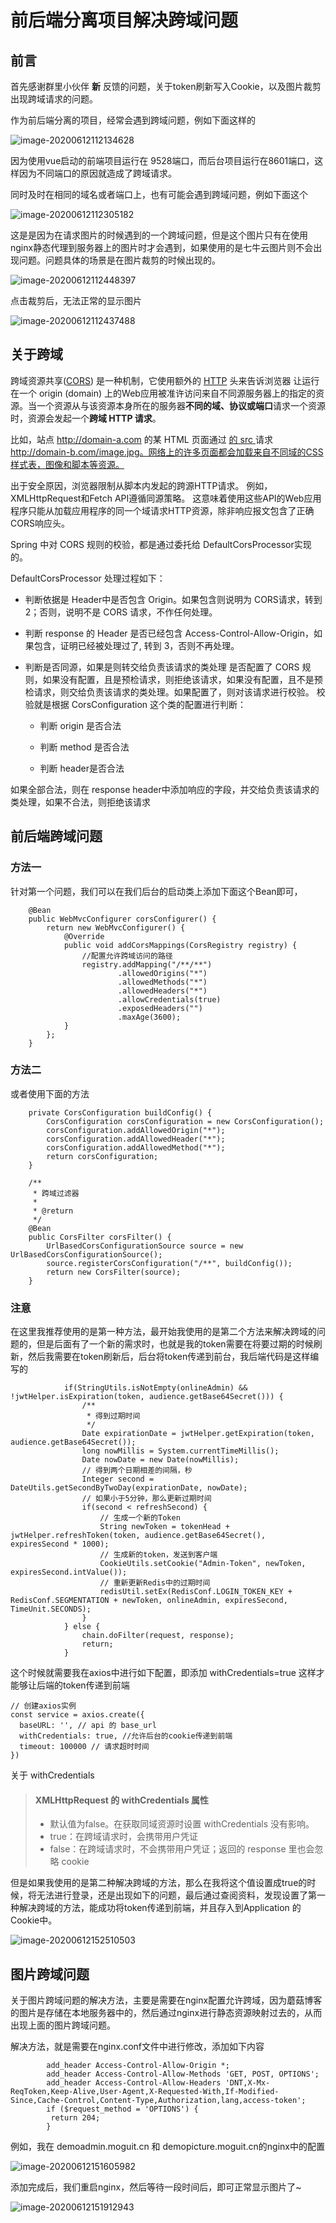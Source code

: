 # 前后端分离项目解决跨域问题

## 前言

首先感谢群里小伙伴 **新** 反馈的问题，关于token刷新写入Cookie，以及图片裁剪出现跨域请求的问题。

作为前后端分离的项目，经常会遇到跨域问题，例如下面这样的


![image-20200612112134628](images/image-20200612112134628.png)

因为使用vue启动的前端项目运行在 9528端口，而后台项目运行在8601端口，这样因为不同端口的原因就造成了跨域请求。

同时及时在相同的域名或者端口上，也有可能会遇到跨域问题，例如下面这个


![image-20200612112305182](images/image-20200612112305182.png)

这是是因为在请求图片的时候遇到的一个跨域问题，但是这个图片只有在使用nginx静态代理到服务器上的图片时才会遇到，如果使用的是七牛云图片则不会出现问题。问题具体的场景是在图片裁剪的时候出现的。


![image-20200612112448397](images/image-20200612112448397.png)

点击裁剪后，无法正常的显示图片


![image-20200612112437488](images/image-20200612112437488.png)

## 关于跨域

跨域资源共享([CORS](https://developer.mozilla.org/zh-CN/docs/Glossary/CORS)) 是一种机制，它使用额外的 [HTTP](https://developer.mozilla.org/zh-CN/docs/Glossary/HTTP) 头来告诉浏览器 让运行在一个 origin (domain) 上的Web应用被准许访问来自不同源服务器上的指定的资源。当一个资源从与该资源本身所在的服务器**不同的域、协议或端口**请求一个资源时，资源会发起一个**跨域 HTTP 请求**。

比如，站点 http://domain-a.com 的某 HTML 页面通过 [ 的 src ](https://developer.mozilla.org/zh-CN/docs/Web/HTML/Element/Img#Attributes)请求 http://domain-b.com/image.jpg。网络上的许多页面都会加载来自不同域的CSS样式表，图像和脚本等资源。

出于安全原因，浏览器限制从脚本内发起的跨源HTTP请求。 例如，XMLHttpRequest和Fetch API遵循同源策略。 这意味着使用这些API的Web应用程序只能从加载应用程序的同一个域请求HTTP资源，除非响应报文包含了正确CORS响应头。

Spring 中对 CORS 规则的校验，都是通过委托给 DefaultCorsProcessor实现的。

DefaultCorsProcessor 处理过程如下：

- 判断依据是 Header中是否包含 Origin。如果包含则说明为 CORS请求，转到 2；否则，说明不是 CORS 请求，不作任何处理。

- 判断 response 的 Header 是否已经包含 Access-Control-Allow-Origin，如果包含，证明已经被处理过了, 转到 3，否则不再处理。

- 判断是否同源，如果是则转交给负责该请求的类处理
  是否配置了 CORS 规则，如果没有配置，且是预检请求，则拒绝该请求，如果没有配置，且不是预检请求，则交给负责该请求的类处理。如果配置了，则对该请求进行校验。
  校验就是根据 CorsConfiguration 这个类的配置进行判断：

  - 判断 origin 是否合法

  - 判断 method 是否合法

  - 判断 header是否合法

如果全部合法，则在 response header中添加响应的字段，并交给负责该请求的类处理，如果不合法，则拒绝该请求

## 前后端跨域问题

### 方法一

针对第一个问题，我们可以在我们后台的启动类上添加下面这个Bean即可，

```
    @Bean
    public WebMvcConfigurer corsConfigurer() {
        return new WebMvcConfigurer() {
            @Override
            public void addCorsMappings(CorsRegistry registry) {
                //配置允许跨域访问的路径
                registry.addMapping("/**/**")
                        .allowedOrigins("*")
                        .allowedMethods("*")
                        .allowedHeaders("*")
                        .allowCredentials(true)
                        .exposedHeaders("")
                        .maxAge(3600);
            }
        };
    }
```

### 方法二

或者使用下面的方法

```
    private CorsConfiguration buildConfig() {
        CorsConfiguration corsConfiguration = new CorsConfiguration();
        corsConfiguration.addAllowedOrigin("*");
        corsConfiguration.addAllowedHeader("*");
        corsConfiguration.addAllowedMethod("*");
        return corsConfiguration;
    }

    /**
     * 跨域过滤器
     *
     * @return
     */
    @Bean
    public CorsFilter corsFilter() {
        UrlBasedCorsConfigurationSource source = new UrlBasedCorsConfigurationSource();
        source.registerCorsConfiguration("/**", buildConfig());
        return new CorsFilter(source);
    }
```

### 注意

在这里我推荐使用的是第一种方法，最开始我使用的是第二个方法来解决跨域的问题的，但是后面有了一个新的需求时，也就是我的token需要在将要过期的时候刷新，然后我需要在token刷新后，后台将token传递到前台，我后端代码是这样编写的

```
            if(StringUtils.isNotEmpty(onlineAdmin) && !jwtHelper.isExpiration(token, audience.getBase64Secret())) {
                /**
                 * 得到过期时间
                 */
                Date expirationDate = jwtHelper.getExpiration(token, audience.getBase64Secret());
                long nowMillis = System.currentTimeMillis();
                Date nowDate = new Date(nowMillis);
                // 得到两个日期相差的间隔，秒
                Integer second = DateUtils.getSecondByTwoDay(expirationDate, nowDate);
                // 如果小于5分钟，那么更新过期时间
                if(second < refreshSecond) {
                    // 生成一个新的Token
                    String newToken = tokenHead + jwtHelper.refreshToken(token, audience.getBase64Secret(), expiresSecond * 1000);
                    // 生成新的token，发送到客户端
                    CookieUtils.setCookie("Admin-Token", newToken, expiresSecond.intValue());
                    // 重新更新Redis中的过期时间
                    redisUtil.setEx(RedisConf.LOGIN_TOKEN_KEY + RedisConf.SEGMENTATION + newToken, onlineAdmin, expiresSecond, TimeUnit.SECONDS);
                }
            } else {
                chain.doFilter(request, response);
                return;
            }
```

这个时候就需要我在axios中进行如下配置，即添加 withCredentials=true 这样才能够让后端的token传递到前端

```
// 创建axios实例
const service = axios.create({
  baseURL: '', // api 的 base_url
  withCredentials: true, //允许后台的cookie传递到前端
  timeout: 100000 // 请求超时时间
})

```

关于 withCredentials

>#### XMLHttpRequest 的 withCredentials 属性
>
>- 默认值为false。在获取同域资源时设置 withCredentials 没有影响。
>- true：在跨域请求时，会携带用户凭证
>- false：在跨域请求时，不会携带用户凭证；返回的 response 里也会忽略 cookie

但是如果我使用的是第二种解决跨域的方法，那么在我将这个值设置成true的时候，将无法进行登录，还是出现如下的问题，最后通过查阅资料，发现设置了第一种解决跨域的方法，能成功将token传递到前端，并且存入到Application 的 Cookie中。


![image-20200612152510503](images/image-20200612152510503.png)

## 图片跨域问题

关于图片跨域问题的解决方法，主要是需要在nginx配置允许跨域，因为蘑菇博客的图片是存储在本地服务器中的，然后通过nginx进行静态资源映射过去的，从而出现上面的图片跨域问题。

解决方法，就是需要在nginx.conf文件中进行修改，添加如下内容

```
        add_header Access-Control-Allow-Origin *;
        add_header Access-Control-Allow-Methods 'GET, POST, OPTIONS';
        add_header Access-Control-Allow-Headers 'DNT,X-Mx-ReqToken,Keep-Alive,User-Agent,X-Requested-With,If-Modified-Since,Cache-Control,Content-Type,Authorization,lang,access-token';
        if ($request_method = 'OPTIONS') {
         return 204;
        }

```

例如，我在 demoadmin.moguit.cn 和 demopicture.moguit.cn的nginx中的配置


![image-20200612151605982](images/image-20200612151605982.png)

添加完成后，我们重启nginx，然后等待一段时间后，即可正常显示图片了~


![image-20200612151912943](images/image-20200612151912943.png)